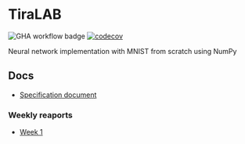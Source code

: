 # TiraLAB

![GHA workflow badge](https://github.com/JuusoSaavalainen/TiraLAB-Neural-network-with-numpy/workflows/CI/badge.svg)
[![codecov](https://codecov.io/gh/JuusoSaavalainen/TiraLAB-Neural-network-with-numpy/branch/main/graph/badge.svg?token=YO0Y9270ZS)](https://codecov.io/gh/JuusoSaavalainen/TiraLAB-Neural-network-with-numpy)

Neural network implementation with MNIST from scratch using NumPy

## Docs
* [Specification document](https://github.com/JuusoSaavalainen/TiraLAB/blob/main/documentation/specification.md)
### Weekly reaports
* [Week 1](https://github.com/JuusoSaavalainen/TiraLAB/blob/main/documentation/weeklyrecap1.md)
